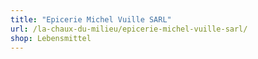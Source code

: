 ```yaml
---
title: "Epicerie Michel Vuille SARL"
url: /la-chaux-du-milieu/epicerie-michel-vuille-sarl/
shop: Lebensmittel
---
```


